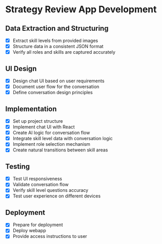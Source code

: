 # Strategy Review App Development

## Data Extraction and Structuring
- [x] Extract skill levels from provided images
- [x] Structure data in a consistent JSON format
- [x] Verify all roles and skills are captured accurately

## UI Design
- [x] Design chat UI based on user requirements
- [x] Document user flow for the conversation
- [x] Define conversation design principles

## Implementation
- [x] Set up project structure
- [x] Implement chat UI with React
- [x] Create AI logic for conversation flow
- [x] Integrate skill level data with conversation logic
- [x] Implement role selection mechanism
- [x] Create natural transitions between skill areas

## Testing
- [x] Test UI responsiveness
- [x] Validate conversation flow
- [x] Verify skill level questions accuracy
- [x] Test user experience on different devices

## Deployment
- [x] Prepare for deployment
- [x] Deploy webapp
- [x] Provide access instructions to user
